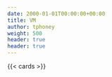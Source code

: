 ```yaml
---
date: 2000-01-01T00:00:00+00:00
title: VM
author: tphoney
weight: 500
header: true
header: true
---
```


{{< cards >}}